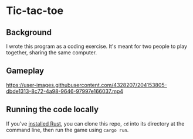 # Tic-tac-toe

## Background

I wrote this program as a coding exercise. It's meant for two people to play together, sharing the same computer.

## Gameplay

https://user-images.githubusercontent.com/4328207/204153805-dbde1313-8c72-4a98-9646-97997e166037.mp4

## Running the code locally

If you've [installed Rust](https://www.rust-lang.org/tools/install), you can clone this repo, `cd` into its directory at the command line, then run the game using `cargo run`.
